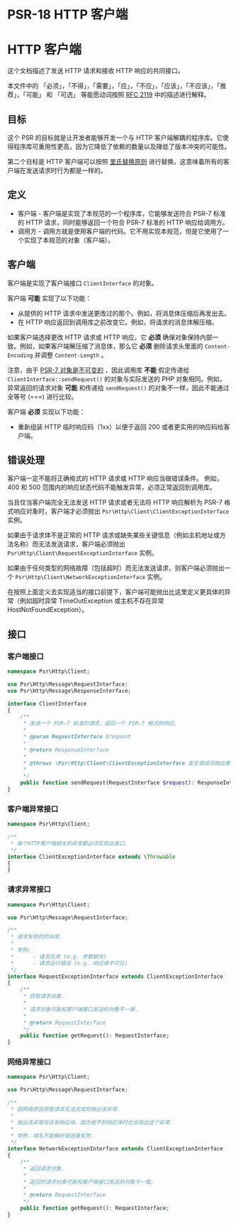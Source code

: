 # PSR-18 HTTP 客户端

# HTTP 客户端

这个文档描述了发送 HTTP 请求和接收 HTTP 响应的共同接口。

本文件中的 「必须」，「不得」，「需要」，「应」，「不应」，「应该」，「不应该」，「推荐」，「可能」 和 「可选」 等能愿动词按照 [RFC 2119](http://tools.ietf.org/html/rfc2119) 中的描述进行解释。

## 目标

这个 PSR 的目标就是让开发者能够开发一个与 HTTP 客户端解耦的程序库。它使得程序库可重用性更高，因为它降低了依赖的数量以及降低了版本冲突的可能性。

第二个目标是 HTTP 客户端可以按照 [里氏替换原则](https://en.wikipedia.org/wiki/Liskov_substitution_principle) 进行替换。这意味着所有的客户端在发送请求时行为都是一样的。

## 定义

- 客户端 - 客户端是实现了本规范的一个程序库，它能够发送符合 PSR-7 标准的 HTTP 请求，同时能够返回一个符合 PSR-7 标准的 HTTP 响应给调用方。
- 调用方 - 调用方就是使用客户端的代码。它不用实现本规范，但是它使用了一个实现了本规范的对象（客户端）。

## 客户端

客户端是实现了客户端接口 `ClientInterface` 的对象。

客户端 **可能** 实现了以下功能：

- 从提供的 HTTP 请求中发送更改过的那个。例如，将消息体压缩后再发出去。
- 在 HTTP 响应返回到调用库之前改变它。例如，将请求的消息体解压缩。

如果客户端选择更改 HTTP 请求或 HTTP 响应，它 **必须** 确保对象保持内部一致。例如，如果客户端解压缩了消息体，那么它 **必须** 删除请求头里面的 `Content-Encoding` 并调整 `Content-Length` 。

注意，由于 [PSR-7 对象是不可变的](https://github.com/php-fig/fig-standards/blob/master/accepted/PSR-7-http-message-meta.md#why-value-objects) ，因此调用库 **不能** 假定传递给 `ClientInterface::sendRequest()` 的对象与实际发送的 PHP 对象相同。例如，异常返回的请求对象 **可能** 和传递给 `sendRequest()` 的对象不一样，因此不能通过全等号 (===) 进行比较。

客户端 **必须** 实现以下功能：

- 重新组装 HTTP 临时响应码（1xx）以便于返回 200 或者更实用的响应码给客户端。

## 错误处理

客户端一定不能将正确格式的 HTTP 请求或 HTTP 响应当做错误条件。
例如，400 和 500 范围内的响应状态代码不能触发异常，必须正常返回到调用库。

当且仅当客户端完全无法发送 HTTP 请求或者无法将 HTTP 响应解析为 PSR-7 格式响应对象时，客户端才必须抛出 `Psr\Http\Client\ClientExceptionInterface` 实例。

如果由于请求体不是正常的 HTTP 请求或缺失某些关键信息（例如主机地址或方法名称）而无法发送请求，客户端必须抛出 `Psr\Http\Client\RequestExceptionInterface` 实例。

如果由于任何类型的网络故障（包括超时）而无法发送请求，则客户端必须抛出一个 `Psr\Http\Client\NetworkExceptionInterface` 实例。

在按照上面定义去实现适当的接口前提下，客户端可能抛出比这里定义更具体的异常（例如超时异常 TimeOutException 或主机不存在异常 HostNotFoundException）。

## 接口

### 客户端接口

```php
namespace Psr\Http\Client;

use Psr\Http\Message\RequestInterface;
use Psr\Http\Message\ResponseInterface;

interface ClientInterface
{
    /**
     * 发送一个 PSR-7 标准的请求，返回一个 PSR-7 格式的响应.
     *
     * @param RequestInterface $request  
     *
     * @return ResponseInterface
     *
     * @throws \Psr\Http\Client\ClientExceptionInterface 发生错误将抛出客户端异常接口对象
     * 
     */
    public function sendRequest(RequestInterface $request): ResponseInterface;
}
```

### 客户端异常接口

```php
namespace Psr\Http\Client;

/**
 * 每个HTTP客户端相关的异常都必须实现此接口.
 */
interface ClientExceptionInterface extends \Throwable
{
}
```

### 请求异常接口

```php
namespace Psr\Http\Client;

use Psr\Http\Message\RequestInterface;

/**
 * 请求失败时的异常.
 *
 * 举例:
 *      - 请求无效 (e.g. 参数缺失)
 *      - 请求运行错误 (e.g. 响应体不可见)
 */
interface RequestExceptionInterface extends ClientExceptionInterface
{
    /**
     * 获取请求对象.
     * 
     * 请求对象可能和客户端接口发送的对象不一致.
     *
     * @return RequestInterface
     */
    public function getRequest(): RequestInterface;
}
```

### 网络异常接口

```php
namespace Psr\Http\Client;

use Psr\Http\Message\RequestInterface;

/**
 * 因网络原因导致请求无法完成时抛出该异常.
 *
 * 抛出该异常将没有响应体，因为收不到响应体时也会抛出这个异常.
 *
 * 举例：域名不能解析或连接失败.
 */
interface NetworkExceptionInterface extends ClientExceptionInterface
{
    /**
     * 返回请求对象.
     *
     * 返回的请求对象可能和客户端接口发送的对象不一致.
     *
     * @return RequestInterface
     */
    public function getRequest(): RequestInterface;
}
```

